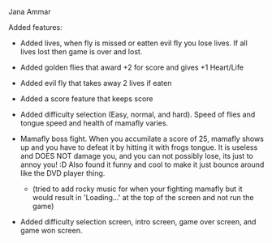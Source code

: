 Jana Ammar 

Added features:
- Added lives, when fly is missed or eatten evil fly you lose lives. If all lives lost then game is over and lost. 

- Added golden flies that award +2 for score and gives +1 Heart/Life

- Added evil fly that takes away 2 lives if eaten 

- Added a score feature that keeps score 

- Added difficulty selection (Easy, normal, and hard). Speed of flies and tongue speed and health of mamafly varies. 

- Mamafly boss fight. When you accumilate a score of 25, mamafly shows up and you have to defeat it by hitting it with frogs tongue. It is useless and DOES NOT damage you, and you can not possibly lose, its just to annoy you! :D Also found it funny and cool to make it just bounce around like the DVD player thing. 
    - (tried to add rocky music for when your fighting mamafly but it would result in 'Loading...' at the top of the screen and not run the game)

- Added difficulty selection screen, intro screen, game over screen, and game won screen.